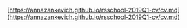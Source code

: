  [https://annazankevich.github.io/rsschool-2019Q1-cv/cv.md](https://annazankevich.github.io/rsschool-2019Q1-cv/cv.md)
